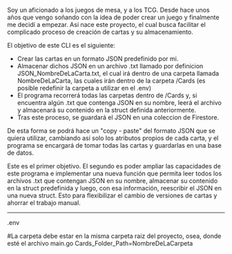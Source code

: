 Soy un aficionado a los juegos de mesa, y a los TCG. Desde hace unos años que vengo soñando con la idea de poder crear un juego
y finalmente me decidí a empezar. Así nace este proyecto, el cual busca facilitar el complicado proceso de creación de cartas y su 
almacenamiento. 

El objetivo de este CLI es el siguiente:

- Crear las cartas en un formato JSON predefinido por mi.
- Almacenar dichos JSON en un archivo .txt llamado por definicion JSON_NombreDeLaCarta.txt, el cual irá dentro de una carpeta llamada 
NombreDeLaCarta, las cuales irán dentro de la carpeta /Cards (es posible redefinir la carpeta a utilizar en el .env)
- El programa recorrerá todas las carpetas dentro de /Cards y, si encuentra algún .txt que contenga JSON en su nombre, leerá el archivo y
almacenará su contenido en la struct definida anteriormente.
- Tras este proceso, se guardará el JSON en una coleccion de Firestore.

De esta forma se podrá hace un "copy - paste" del formato JSON que se quiera utilizar, cambiando así solo los atributos propios de cada carta,
y el programa se encargará de tomar todas las cartas y guardarlas en una base de datos.

Este es el primer objetivo. El segundo es poder ampliar las capacidades de este programa e implementar una nueva función que permita leer
todos los archivos .txt que contengan JSON en su nombre, almacenar su contenido en la struct predefinida y luego, con esa información, reescribir el JSON en una nueva struct. Esto para flexibilizar el cambio de versiones de cartas y ahorrar el trabajo manual.

-------------------

.env

#La carpeta debe estar en la misma carpeta raiz del proyecto, osea, donde esté el archivo main.go
Cards_Folder_Path=NombreDeLaCarpeta
